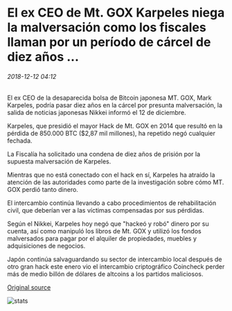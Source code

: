 # El ex CEO de Mt. GOX Karpeles niega la malversación como los fiscales llaman por un período de cárcel de diez años ...

###### 2018-12-12 04:12

El ex CEO de la desaparecida bolsa de Bitcoin japonesa MT. GOX, Mark Karpeles, podría pasar diez años en la cárcel por presunta malversación, la salida de noticias japonesas Nikkei informó el 12 de diciembre.

Karpeles, que presidió el mayor Hack de Mt. GOX en 2014 que resultó en la pérdida de 850.000 BTC ($2,87 mil millones), ha repetido negó cualquier fechada.

La Fiscalía ha solicitado una condena de diez años de prisión por la supuesta malversación de Karpeles.

Mientras que no está conectado con el hack en sí, Karpeles ha atraído la atención de las autoridades como parte de la investigación sobre cómo MT. GOX perdió tanto dinero.

El intercambio continúa llevando a cabo procedimientos de rehabilitación civil, que deberían ver a las víctimas compensadas por sus pérdidas.

Según el Nikkei, Karpeles hoy negó que "hackeó y robó" dinero por su cuenta, así como manipuló los libros de Mt. GOX y utilizó los fondos malversados para pagar por el alquiler de propiedades, muebles y adquisiciones de negocios.

Japón continúa salvaguardando su sector de intercambio local después de otro gran hack este enero vio el intercambio criptográfico Coincheck perder más de medio billón de dólares de altcoins a los partidos maliciosos.

[Original source](https://cointelegraph.com/news/ex-mt-gox-ceo-karpeles-denies-embezzlement-as-prosecutors-call-for-ten-year-jail-term)

![stats](https://c.statcounter.com/11760860/0/a89fa40b/1/ "stats")